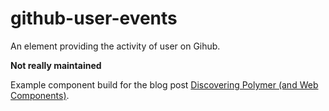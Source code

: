 # github-user-events

An element providing the activity of user on Gihub.

**Not really maintained**

Example component build for the blog post [Discovering Polymer (and Web
Components)](http://damien.pobel.fr/post/discovering-polymer-web-components/).
